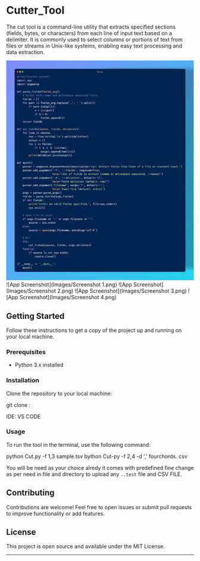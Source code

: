 # Cutter_Tool

The cut tool is a command-line utility that extracts specified sections (fields, bytes, or characters) from each line of input text based on a delimiter. It is commonly used to select columns or portions of text from files or streams in Unix-like systems, enabling easy text processing and data extraction.


![App Screenshot](Images/Cut.py.png)
![App Screenshot](Images/Screenshot 1.png)
![App Screenshot](Images/Screenshot 2.png)
![App Screenshot](Images/Screenshot 3.png)
![App Screenshot](Images/Screenshot 4.png)

## Getting Started

Follow these instructions to get a copy of the project up and running on your local machine.

### Prerequisites

- Python 3.x installed

### Installation

Clone the repository to your local machine:

git clone :

IDE: VS CODE


### Usage

To run the tool in the terminal, use the following command:

python Cut.py -f 1,3 sample.tsv
bython Cut-py -f 2,4 -d ',' fourchords. csv



You will be need as your choice alredy it comes with predefined fine change as per need in file and directory to upload any `..test` file and CSV FILE.


## Contributing

Contributions are welcome! Feel free to open issues or submit pull requests to improve functionality or add features.

## License

This project is open source and available under the MIT License.

---
